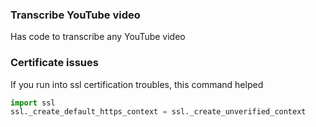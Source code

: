### Transcribe YouTube video
Has code to transcribe any YouTube video

### Certificate issues
If you run into ssl certification troubles, this command helped

``` python
import ssl
ssl._create_default_https_context = ssl._create_unverified_context
```